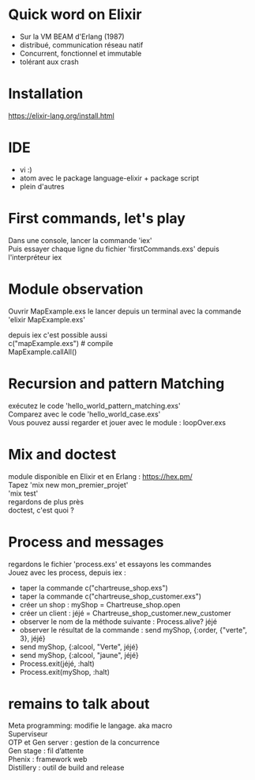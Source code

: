 # Quick word on Elixir
 - Sur la VM BEAM d'Erlang (1987)
 - distribué, communication réseau natif
 - Concurrent, fonctionnel et immutable
 - tolérant aux crash

# Installation
https://elixir-lang.org/install.html

# IDE
- vi  :)
- atom avec le package language-elixir + package script
- plein d'autres

# First commands, let's play
Dans une console, lancer la commande 'iex'  
Puis essayer chaque ligne du fichier 'firstCommands.exs' depuis l'interpréteur iex  

# Module observation
Ouvrir MapExample.exs
le lancer depuis un terminal avec la commande 'elixir MapExample.exs'

depuis iex c'est possible aussi  
c("mapExample.exs") # compile  
MapExample.callAll()


# Recursion and pattern Matching
exécutez le code 'hello_world_pattern_matching.exs'  
Comparez avec le code 'hello_world_case.exs'  
Vous pouvez aussi regarder et jouer avec le module : loopOver.exs  

# Mix and doctest
module disponible en Elixir et en Erlang : https://hex.pm/   
Tapez 'mix new mon_premier_projet'  
'mix test'  
regardons de plus près  
doctest, c'est quoi ?  

# Process and messages
regardons le fichier 'process.exs' et essayons les commandes  
Jouez avec les process, depuis iex :
- taper la commande c("chartreuse_shop.exs")
- taper la commande  c("chartreuse_shop_customer.exs")
- créer un shop : myShop = Chartreuse_shop.open
- créer un client : jéjé = Chartreuse_shop_customer.new_customer
- observer le nom de la méthode suivante : Process.alive? jéjé
- observer le résultat de la commande : send myShop, {:order, {"verte", 3}, jéjé}
- send myShop, {:alcool, "Verte", jéjé}
- send myShop, {:alcool, "jaune", jéjé}  
- Process.exit(jéjé, :halt)
- Process.exit(myShop, :halt)

# remains to talk about
Meta programming:	modifie le langage. aka macro  
Superviseur  
OTP et Gen server : gestion de la concurrence  
Gen stage : fil d’attente  
Phenix : framework web  
Distillery : outil de build and release
